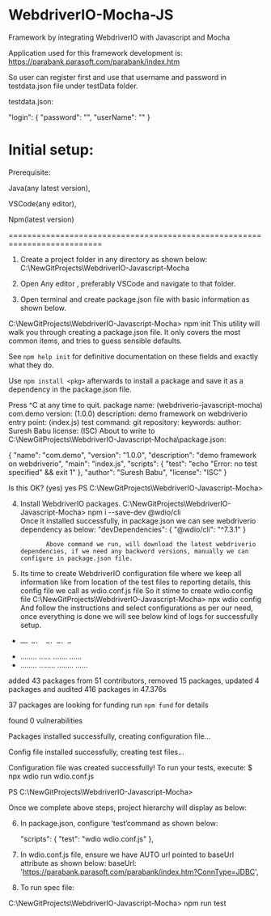 # WebdriverIO-Mocha-JS
Framework by integrating WebdriverIO with Javascript and Mocha

Application used for this framework development is:
https://parabank.parasoft.com/parabank/index.htm

So user can register first and use that username and password in testdata.json file under testData folder.

testdata.json:

"login": {
      "password":      "",
      "userName":       ""
}

Initial setup:
==============================

Prerequisite:

Java(any latest version),

VSCode(any editor),

Npm(latest version)


==========================================================================

1.	Create a project folder in any directory as shown below:
C:\NewGitProjects\WebdriverIO-Javascript-Mocha

2.	Open Any editor , preferably VSCode and navigate to that folder.

3.	Open terminal and create package.json file with basic information as shown below.

C:\NewGitProjects\WebdriverIO-Javascript-Mocha> npm init 
This utility will walk you through creating a package.json file.
It only covers the most common items, and tries to guess sensible defaults.

See `npm help init` for definitive documentation on these fields
and exactly what they do.

Use `npm install <pkg>` afterwards to install a package and
save it as a dependency in the package.json file.

Press ^C at any time to quit.
package name: (webdriverio-javascript-mocha) com.demo
version: (1.0.0)
description: demo framework on webdriverio
entry point: (index.js)
test command:
git repository:
keywords:
author: Suresh Babu
license: (ISC)
About to write to C:\NewGitProjects\WebdriverIO-Javascript-Mocha\package.json:

{
  "name": "com.demo",
  "version": "1.0.0",
  "description": "demo framework on webdriverio",
  "main": "index.js",
  "scripts": {
    "test": "echo \"Error: no test specified\" && exit 1"
  },
  "author": "Suresh Babu",
  "license": "ISC"
}


Is this OK? (yes) yes
PS C:\NewGitProjects\WebdriverIO-Javascript-Mocha>

4.	Install WebdriverIO packages.
              C:\NewGitProjects\WebdriverIO-Javascript-Mocha> npm i --save-dev @wdio/cli      
              Once it installed successfully, in package.json we can see webdriverio dependency as below:
               "devDependencies": {
          "@wdio/cli": "^7.3.1"
       }

               Above command we run, will download the latest webdriverio dependencies, if we need any backword versions, manually we can configure in package.json file.

5.	Its time to create WebdriverIO configuration file where we keep all information like from location of the test files to reporting details, this config file we call as wdio.conf.js file
So it stime to create wdio.config file
            C:\NewGitProjects\WebdriverIO-Javascript-Mocha> npx wdio config
             And follow the instructions and select configurations as per our need, once everything is done we will see below kind of logs for successfully setup.
-	  …… ….  …. …. …
-	…….. …… ……. ……
-	……..  …….. …….. ……

added 43 packages from 51 contributors, removed 15 packages, updated 4 packages and audited 416 packages in 47.376s

37 packages are looking for funding
  run `npm fund` for details

found 0 vulnerabilities


Packages installed successfully, creating configuration file...

Config file installed successfully, creating test files...

Configuration file was created successfully!
To run your tests, execute:
$ npx wdio run wdio.conf.js

PS C:\NewGitProjects\WebdriverIO-Javascript-Mocha>

Once we complete above steps, project hierarchy will display as below:

 

6.	In package.json, configure ‘test’command as shown below:

    "scripts": {
      "test": "wdio wdio.conf.js"
    },
    
7. In wdio.conf.js file, ensure we have AUTO url pointed to baseUrl attribute as shown below:
   baseUrl: 'https://parabank.parasoft.com/parabank/index.htm?ConnType=JDBC',

8.	To run spec file:

 C:\NewGitProjects\WebdriverIO-Javascript-Mocha> npm run test



